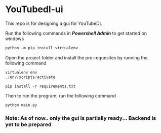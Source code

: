 # YouTubedl-ui
This repo is for designing a gui for YouTubeDL

Run the following commands in ___Powershell Admin___ to get started on windows

```POWERSHELL
python -m pip install virtualenv
```

Open the project folder and install the pre-requesites by running the following command

```POWERSHELL
virtualenv env
./env/scripts/activate

pip install -r requirements.txt
```

Then to run the program, run the following command
```POWERSHELL
python main.py
```

### Note: As of now.. only the gui is partially ready... Backend is yet to be prepared
